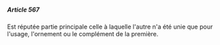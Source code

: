 ##### Article 567

Est réputée partie principale celle à laquelle l'autre n'a été unie que pour l'usage, l'ornement ou le complément de la première.

